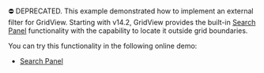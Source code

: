 ⛔ DEPRECATED. This example demonstrated how to implement an external filter for GridView. Starting with v14.2, GridView provides the built-in <a href="https://docs.devexpress.com/AspNet/17651/components/grid-view/concepts/filter-data/search-panel">Search Panel</a> functionality with the capability to locate it outside grid boundaries.

You can try this functionality in the following online demo:

- <a href="https://demos.devexpress.com/ASPxGridViewDemos/Filtering/SearchPanel.aspx">Search Panel</a>